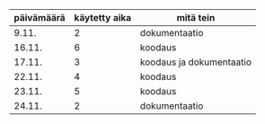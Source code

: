 päivämäärä | käytetty aika | mitä tein
-----------|---------------|----------
9.11.|2|dokumentaatio
16.11.|6|koodaus
17.11.|3|koodaus ja dokumentaatio
22.11.|4|koodaus
23.11.|5|koodaus
24.11.|2|dokumentaatio
